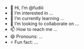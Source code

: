- 👋 Hi, I’m @fudiii
- 👀 I’m interested in ...
- 🌱 I’m currently learning ...
- 💞️ I’m looking to collaborate on ...
- 📫 How to reach me ...
- 😄 Pronouns: ...
- ⚡ Fun fact: ...

<!---
fudiii/fudiii is a ✨ special ✨ repository because its `README.md` (this file) appears on your GitHub profile.
You can click the Preview link to take a look at your changes.
--->
